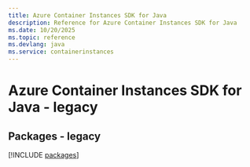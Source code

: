 ```yaml
---
title: Azure Container Instances SDK for Java
description: Reference for Azure Container Instances SDK for Java
ms.date: 10/20/2025
ms.topic: reference
ms.devlang: java
ms.service: containerinstances
---
```

# Azure Container Instances SDK for Java - legacy
## Packages - legacy
[!INCLUDE [packages](container-instances-index.md)]